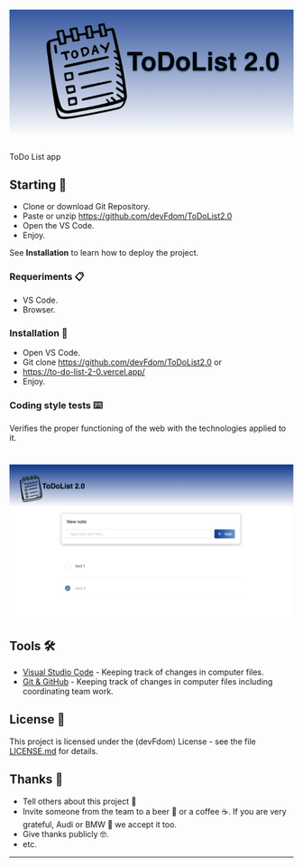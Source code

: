 # ![Image text](src/assets/headerlogo.png)

ToDo List app


## Starting 🚀

- Clone or download Git Repository.
- Paste or unzip https://github.com/devFdom/ToDoList2.0
- Open the VS Code.
- Enjoy.

See **Installation** to learn how to deploy the project.


### Requeriments 📋

- VS Code.
- Browser.

### Installation 🔧

- Open VS Code.
- Git clone https://github.com/devFdom/ToDoList2.0 or
- https://to-do-list-2-0.vercel.app/
- Enjoy.

### Coding style tests ⌨️

Verifies the proper functioning of the web with the technologies applied to it.

# ![Image text](src/assets/screenshot.png)


## Tools 🛠️

* [Visual Studio Code]([https://github.com](https://code.visualstudio.com/)) - Keeping track of changes in computer files.
* [Git & GitHub](https://github.com) - Keeping track of changes in computer files including coordinating team work.


## License 📄

This project is licensed under the (devFdom) License - see the file [LICENSE.md](LICENSE.md) for details.

## Thanks 🎁

* Tell others about this project 📢
* Invite someone from the team to a beer 🍺 or a coffee ☕. If you are very grateful, Audi or BMW 🚗 we accept it too.
* Give thanks publicly 🤓.
* etc.



---

